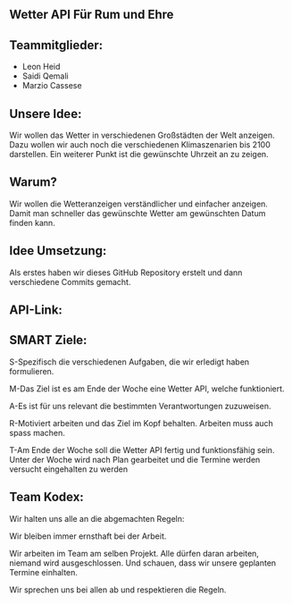 ## Wetter API       Für Rum und Ehre

## Teammitglieder:
- Leon Heid
- Saidi Qemali
- Marzio Cassese

## Unsere Idee:

Wir wollen das Wetter in verschiedenen Großstädten der Welt anzeigen. Dazu wollen wir auch noch die verschiedenen Klimaszenarien bis 2100 darstellen. Ein weiterer Punkt ist die gewünschte Uhrzeit an zu zeigen.

## Warum?
Wir wollen die Wetteranzeigen verständlicher und einfacher anzeigen. Damit man schneller das gewünschte Wetter am gewünschten Datum finden kann.


## Idee Umsetzung:
Als erstes haben wir dieses GitHub Repository erstelt und dann verschiedene Commits gemacht.
 
## API-Link:
 
 
## SMART Ziele:
S-Spezifisch die verschiedenen Aufgaben, die wir erledigt haben formulieren.

M-Das Ziel ist es am Ende der Woche eine Wetter API, welche funktioniert.

A-Es ist für uns relevant die bestimmten Verantwortungen zuzuweisen.

R-Motiviert arbeiten und das Ziel im Kopf behalten. Arbeiten muss auch spass machen.

T-Am Ende der Woche soll die Wetter API fertig und funktionsfähig sein. Unter der Woche wird nach Plan gearbeitet und die Termine werden versucht eingehalten zu werden

## Team Kodex:
Wir halten uns alle an die abgemachten Regeln:

Wir bleiben immer ernsthaft bei der Arbeit.

Wir arbeiten im Team am selben Projekt. Alle dürfen daran arbeiten, niemand wird ausgeschlossen. Und schauen, dass wir unsere geplanten Termine einhalten.

Wir sprechen uns bei allen ab und respektieren die Regeln.

